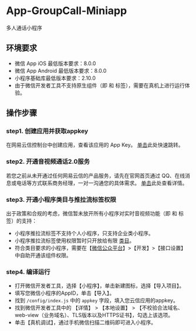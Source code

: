 # App-GroupCall-Miniapp

多人通话小程序

## 环境要求
- 微信 App iOS 最低版本要求：8.0.0
- 微信 App Android 最低版本要求：8.0.0
- 小程序基础库最低版本要求：2.10.0
- 由于微信开发者工具不支持原生组件（即 <live-pusher> 和 <live-player> 标签），需要在真机上进行运行体验。

## 操作步骤
### step1. 创建应用并获取appkey
在网易云信控制台中创建应用，查看该应用的 App Key。
[单击](https://doc.yunxin.163.com/docs/jcyOTA0ODM/Dg1MjAwNzA?platformId=50136)此处快速跳转。

### step2. 开通音视频通话2.0服务
若您之前从未开通过任何网易云信的产品服务，请先在官网首页通过 QQ、在线消息或电话等方式联系商务经理，一对一沟通您的具体需求。
[单击](https://doc.yunxin.163.com/docs/jcyOTA0ODM/Dg1MjAwNzA?platformId=50136)此处查看详情。

### step3. 开通小程序类目与推拉流标签权限
出于政策和合规的考虑，微信暂未放开所有小程序对实时音视频功能（即 <live-pusher> 和 <live-player> 标签）的支持：

- 小程序推拉流标签不支持个人小程序，只支持企业类小程序。
- 小程序推拉流标签使用权限暂时只开放给有限 [类目](https://developers.weixin.qq.com/miniprogram/dev/component/live-pusher.html)。
- 符合类目要求的小程序，需要在【[微信公众平台](https://mp.weixin.qq.com/)】>【开发】>【接口设置】中自助开通该组件权限。

### step4. 编译运行
- 打开微信开发者工具，选择【小程序】，单击新建图标，选择【导入项目】。
- 填写您微信小程序的AppID，单击【导入】。
- 找到 `/config/index.js` 中的 `appkey` 字段，填入您云信应用的appkey。
- 找到微信开发者工具中的 【详情】 > 【本地设置】 > 【不校验合法域名、web-view（业务域名）、TLS版本以及HTTPS证书】，勾选上该选项。
- 单击【真机调试】，通过手机微信扫描二维码即可进入小程序。
